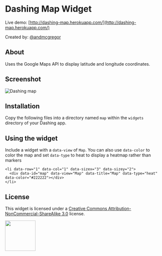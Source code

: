 # Dashing Map Widget

Live demo: [http://dashing-map.herokuapp.com/](http://dashing-map.herokuapp.com/)

Created by: [@andmcgregor](http://www.twitter.com/andmcgregor)

## About

Uses the Google Maps API to display latitude and longitude coordinates.

## Screenshot

![Dashing map](https://s3-us-west-2.amazonaws.com/vineline/dashing_map.png)

## Installation

Copy the following files into a directory named `map` within the `widgets` directory of your Dashing app.

## Using the widget

Include a widget with a `data-view` of `Map`. You can also use `data-color` to color the map and set `data-type` to heat to display a heatmap rather than markers 

    <li data-row="1" data-col="1" data-sizex="3" data-sizey="2">
      <div data-id="map" data-view="Map" data-title="Map" data-type="heat" data-color="#222222"></div>
    </li>

## License

This widget is licensed under a [Creative Commons Attribution-NonCommercial-ShareAlike 3.0](http://creativecommons.org/licenses/by-nc-sa/3.0/) license.

<img src="http://mirrors.creativecommons.org/presskit/buttons/88x31/png/by-nc-sa.png" width="100">
